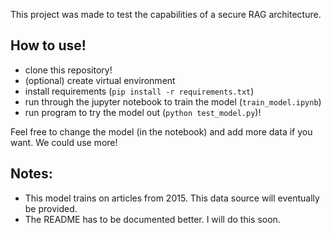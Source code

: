 This project was made to test the capabilities of a secure RAG architecture.

## How to use!
- clone this repository!
- (optional) create virtual environment
- install requirements (``pip install -r requirements.txt``)
- run through the jupyter notebook to train the model (``train_model.ipynb``)
- run program to try the model out (``python test_model.py``)!

Feel free to change the model (in the notebook) and add more data if you want. We could use more!

## Notes:
- This model trains on articles from 2015. This data source will eventually be provided.
- The README has to be documented better. I will do this soon.